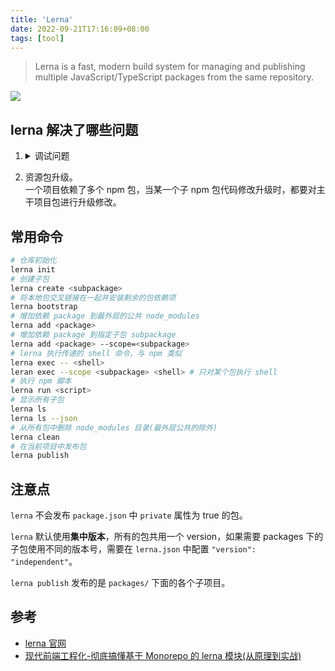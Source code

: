 ```yaml
---
title: 'Lerna'
date: 2022-09-21T17:16:09+08:00
tags: [tool]
---
```


> Lerna is a fast, modern build system for managing and publishing multiple JavaScript/TypeScript packages from the same repository.

![](https://cdn.staticaly.com/gh/yokiizx/picgo@master/img/202303171022701.png)

## lerna 解决了哪些问题

1. <details>
   <summary>调试问题</summary>
    以往多个包之间需要通过 npm link 进行调试，lerna 可以通过动态创建软链直接进行模块的引入和调试。

   ```JS
   function createSymbolicLink(src, dest, type) {
      return fs
        .lstat(dest)
        .then(() => fs.unlink(dest))
        .catch(() => {
          /* nothing exists at destination */
        })
        .then(() => fs.symlink(src, dest, type));
   }
   ```

   > PS: linux 创建软链 `ln -s source target`，注意 source 的路径如果为相对路径相对的是目标文件的路径

   </details>

2. 资源包升级。  
   一个项目依赖了多个 npm 包，当某一个子 npm 包代码修改升级时，都要对主干项目包进行升级修改。

## 常用命令

```sh
# 仓库初始化
lerna init
# 创建子包
lerna create <subpackage>
# 将本地包交叉链接在一起并安装剩余的包依赖项
lerna bootstrap
# 增加依赖 package 到最外层的公共 node_modules
lerna add <package>
# 增加依赖 package 到指定子包 subpackage
lerna add <package> --scope=<subpackage>
# lerna 执行传递的 shell 命令，与 npm 类似
lerna exec -- <shell>
leran exec --scope <subpackage> <shell> # 只对某个包执行 shell
# 执行 npm 脚本
lerna run <script>
# 显示所有子包
lerna ls
lerna ls --json
# 从所有包中删除 node_modules 目录(最外层公共的除外)
lerna clean
# 在当前项目中发布包
lerna publish
```

## 注意点

`lerna` 不会发布 `package.json` 中 `private` 属性为 true 的包。

`lerna` 默认使用**集中版本**，所有的包共用一个 version，如果需要 packages 下的子包使用不同的版本号，需要在 `lerna.json` 中配置 `"version": "independent"`。

`lerna publish` 发布的是 `packages/` 下面的各个子项目。

## 参考

- [lerna 官网](https://lerna.js.org/)
- [现代前端工程化-彻底搞懂基于 Monorepo 的 lerna 模块(从原理到实战)](https://mp.weixin.qq.com/s/uBxa24nbg9PXyTfO0TmzVg)
